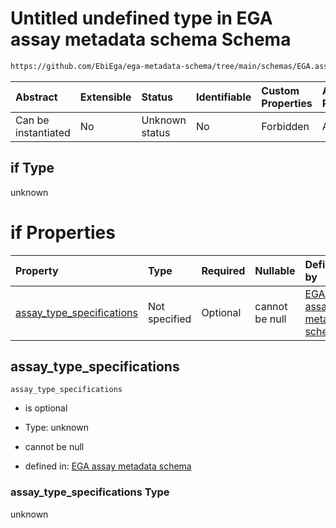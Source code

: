 # Untitled undefined type in EGA assay metadata schema Schema

```txt
https://github.com/EbiEga/ega-metadata-schema/tree/main/schemas/EGA.assay.json#/allOf/1/if
```



| Abstract            | Extensible | Status         | Identifiable | Custom Properties | Additional Properties | Access Restrictions | Defined In                                                      |
| :------------------ | :--------- | :------------- | :----------- | :---------------- | :-------------------- | :------------------ | :-------------------------------------------------------------- |
| Can be instantiated | No         | Unknown status | No           | Forbidden         | Allowed               | none                | [EGA.assay.json*](../out/EGA.assay.json "open original schema") |

## if Type

unknown

# if Properties

| Property                                                | Type          | Required | Nullable       | Defined by                                                                                                                                                                                                                                                      |
| :------------------------------------------------------ | :------------ | :------- | :------------- | :-------------------------------------------------------------------------------------------------------------------------------------------------------------------------------------------------------------------------------------------------------------- |
| [assay_type_specifications](#assay_type_specifications) | Not specified | Optional | cannot be null | [EGA assay metadata schema](ega-11-allof-allowed-filetypes-for-a-sequencing-assay-if-properties-assay_type_specifications.md "https://github.com/EbiEga/ega-metadata-schema/tree/main/schemas/EGA.assay.json#/allOf/1/if/properties/assay_type_specifications") |

## assay_type_specifications



`assay_type_specifications`

*   is optional

*   Type: unknown

*   cannot be null

*   defined in: [EGA assay metadata schema](ega-11-allof-allowed-filetypes-for-a-sequencing-assay-if-properties-assay_type_specifications.md "https://github.com/EbiEga/ega-metadata-schema/tree/main/schemas/EGA.assay.json#/allOf/1/if/properties/assay_type_specifications")

### assay_type_specifications Type

unknown
